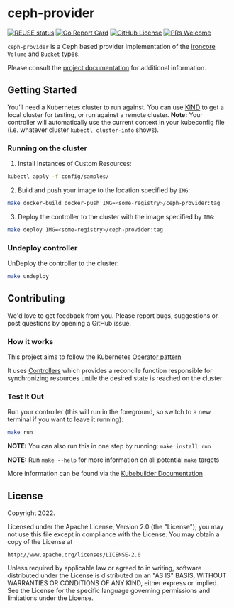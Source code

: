 # ceph-provider

[![REUSE status](https://api.reuse.software/badge/github.com/ironcore-dev/ceph-provider)](https://api.reuse.software/info/github.com/ironcore-dev/ceph-provider)
[![Go Report Card](https://goreportcard.com/badge/github.com/ironcore-dev/ceph-provider)](https://goreportcard.com/report/github.com/ironcore-dev/ceph-provider)
[![GitHub License](https://img.shields.io/static/v1?label=License&message=Apache-2.0&color=blue&style=flat-square)](LICENSE)
[![PRs Welcome](https://img.shields.io/badge/PRs-welcome-brightgreen.svg?style=flat-square)](https://makeapullrequest.com)

`ceph-provider` is a Ceph based provider implementation of the [ironcore](https://github.com/ironcore-dev/ironcore) `Volume` 
and `Bucket` types.

Please consult the [project documentation](https://ironcore-dev.github.io/ceph-provider/) for additional information.

## Getting Started
You’ll need a Kubernetes cluster to run against. You can use [KIND](https://sigs.k8s.io/kind) to get a local cluster for testing, or run against a remote cluster.
**Note:** Your controller will automatically use the current context in your kubeconfig file (i.e. whatever cluster `kubectl cluster-info` shows).

### Running on the cluster
1. Install Instances of Custom Resources:

```sh
kubectl apply -f config/samples/
```

2. Build and push your image to the location specified by `IMG`:
	
```sh
make docker-build docker-push IMG=<some-registry>/ceph-provider:tag
```
	
3. Deploy the controller to the cluster with the image specified by `IMG`:

```sh
make deploy IMG=<some-registry>/ceph-provider:tag
```

### Undeploy controller
UnDeploy the controller to the cluster:

```sh
make undeploy
```

## Contributing

We'd love to get feedback from you. Please report bugs, suggestions or post questions by opening a GitHub issue.

### How it works
This project aims to follow the Kubernetes [Operator pattern](https://kubernetes.io/docs/concepts/extend-kubernetes/operator/)

It uses [Controllers](https://kubernetes.io/docs/concepts/architecture/controller/) 
which provides a reconcile function responsible for synchronizing resources untile the desired state is reached on the cluster 

### Test It Out

Run your controller (this will run in the foreground, so switch to a new terminal if you want to leave it running):

```sh
make run
```

**NOTE:** You can also run this in one step by running: `make install run`

**NOTE:** Run `make --help` for more information on all potential `make` targets

More information can be found via the [Kubebuilder Documentation](https://book.kubebuilder.io/introduction.html)

## License

Copyright 2022.

Licensed under the Apache License, Version 2.0 (the "License");
you may not use this file except in compliance with the License.
You may obtain a copy of the License at

    http://www.apache.org/licenses/LICENSE-2.0

Unless required by applicable law or agreed to in writing, software
distributed under the License is distributed on an "AS IS" BASIS,
WITHOUT WARRANTIES OR CONDITIONS OF ANY KIND, either express or implied.
See the License for the specific language governing permissions and
limitations under the License.
